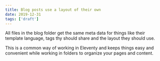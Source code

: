 ```yaml
---
title: Blog posts use a layout of their own
date: 2019-12-31
tags: ['draft']
---
```


All files in the blog folder get the same meta data for things like their template language, tags thy should share and the layout they should use.

<!--more-->

This is a common way of working in Eleventy and keeps things easy and convenient while working in folders to organize your pages and content.
